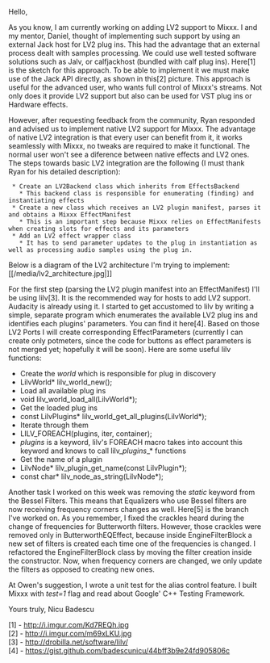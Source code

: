 Hello,

As you know, I am currently working on adding LV2 support to Mixxx. I
and my mentor, Daniel, thought of implementing such support by using an
external Jack host for LV2 plug ins. This had the advantage that an
external process dealt with samples processing. We could use well tested
software solutions such as Jalv, or calfjackhost (bundled with calf plug
ins). Here\[1\] is the sketch for this approach. To be able to implement
it we must make use of the Jack API directly, as shown in this\[2\]
picture. This approach is useful for the advanced user, who wants full
control of Mixxx's streams. Not only does it provide LV2 support but
also can be used for VST plug ins or Hardware effects.

However, after requesting feedback from the community, Ryan responded
and advised us to implement native LV2 support for Mixxx. The advantage
of native LV2 integration is that every user can benefit from it, it
works seamlessly with Mixxx, no tweaks are required to make it
functional. The normal user won't see a diference between native effects
and LV2 ones. The steps towards basic LV2 integration are the following
(I must thank Ryan for his detailed description):

``` 
 * Create an LV2Backend class which inherits from EffectsBackend
   * This backend class is responsible for enumerating (finding) and instantiating effects
 * Create a new class which receives an LV2 plugin manifest, parses it and obtains a Mixxx EffectManifest
   * This is an important step because Mixxx relies on EffectManifests when creating slots for effects and its parameters
 * Add an LV2 effect wrapper class
   * It has to send parameter updates to the plug in instantiation as well as processing audio samples using the plug in.
```

Below is a diagram of the LV2 architecture I'm trying to implement:  
[[/media/lv2_architecture.jpg|]]

For the first step (parsing the LV2 plugin manifest into an
EffectManifest) I'll be using lilv\[3\]. It is the recommended way for
hosts to add LV2 support. Audacity is already using it. I started to get
accustomed to lilv by writing a simple, separate program which
enumerates the available LV2 plug ins and identifies each plugins'
parameters. You can find it here\[4\]. Based on those LV2 Ports I will
create corresponding EffectParameters (currently I can create only
potmeters, since the code for buttons as effect parameters is not merged
yet; hopefully it will be soon). Here are some useful lilv functions:

  - Create the *world* which is responsible for plug in discovery
  - LilvWorld\* lilv\_world\_new();
  - Load all available plug ins
  - void lilv\_world\_load\_all(LilvWorld\*);
  - Get the loaded plug ins
  - const LilvPlugins\* lilv\_world\_get\_all\_plugins(LilvWorld\*);
  - Iterate through them
  - LILV\_FOREACH(plugins, iter, container);
  - *plugins* is a keyword, lilv's FOREACH macro takes into account this
    keyword and knows to call lilv\_*plugins*\_\* functions
  - Get the name of a plugin
  - LilvNode\* lilv\_plugin\_get\_name(const LilvPlugin\*);
  - const char\* lilv\_node\_as\_string(LilvNode\*);

Another task I worked on this week was removing the *static* keyword
from the Bessel Filters. This means that Equalizers who use Bessel
filters are now receiving frequency corners changes as well. Here\[5\]
is the branch I've worked on. As you remember, I fixed the crackles
heard during the change of frequencies for Butterworth filters. However,
those crackles were removed only in ButterworthEQEffect, because inside
EngineFilterBlock a new set of filters is created each time one of the
frequencies is changed. I refactored the EngineFilterBlock class by
moving the filter creation inside the constructor. Now, when frequency
corners are changed, we only update the filters as opposed to creating
new ones.

At Owen's suggestion, I wrote a unit test for the alias control feature.
I built Mixxx with *test=1* flag and read about Google' C++ Testing
Framework.

Yours truly, Nicu Badescu

\[1\] - <http://i.imgur.com/Kd7REQh.jpg>  
\[2\] - <http://i.imgur.com/m69xLKU.jpg>  
\[3\] - <http://drobilla.net/software/lilv/>  
\[4\] - <https://gist.github.com/badescunicu/44bff3b9e24fd905806c>
